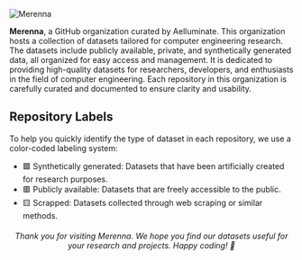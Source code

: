 ![Merenna](https://github.com/user-attachments/assets/8aeff370-c60a-4475-a2b4-356dbc039180)

**Merenna**, a GitHub organization curated by Aelluminate. This organization hosts a collection of datasets tailored for computer engineering research. The datasets include publicly available, private, and synthetically generated data, all organized for easy access and management. It is dedicated to providing high-quality datasets for researchers, developers, and enthusiasts in the field of computer engineering. Each repository in this organization is carefully curated and documented to ensure clarity and usability.

## Repository Labels

To help you quickly identify the type of dataset in each repository, we use a color-coded labeling system:

- 🟩 Synthetically generated: Datasets that have been artificially created for research purposes.
- 🟥 Publicly available: Datasets that are freely accessible to the public.
- 🟨 Scrapped: Datasets collected through web scraping or similar methods.

  
<div align="center">
  
  ###### Thank you for visiting Merenna. We hope you find our datasets useful for your research and projects. Happy coding! 🚀
</div>

